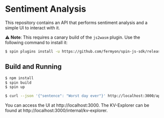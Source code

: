 # Sentiment Analysis

This repository contains an API that performs sentiment analysis and a simple UI to interact with it.

⚠️ **Note**: This requires a canary build of the `js2wasm` plugin. Use the following command to install it:

```bash
$ spin plugins install -u https://github.com/fermyon/spin-js-sdk/releases/download/canary/js2wasm.json
```

## Build and Running 

```bash
$ npm install 
$ spin build
$ spin up
```

```bash
$ curl --json '{"sentence": "Worst day ever"}' http://localhost:3000/api/sentiment-analysis
```

You can access the UI at http://localhost:3000. The KV-Explorer can be found at http://localhost:3000/internal/kv-explorer.

